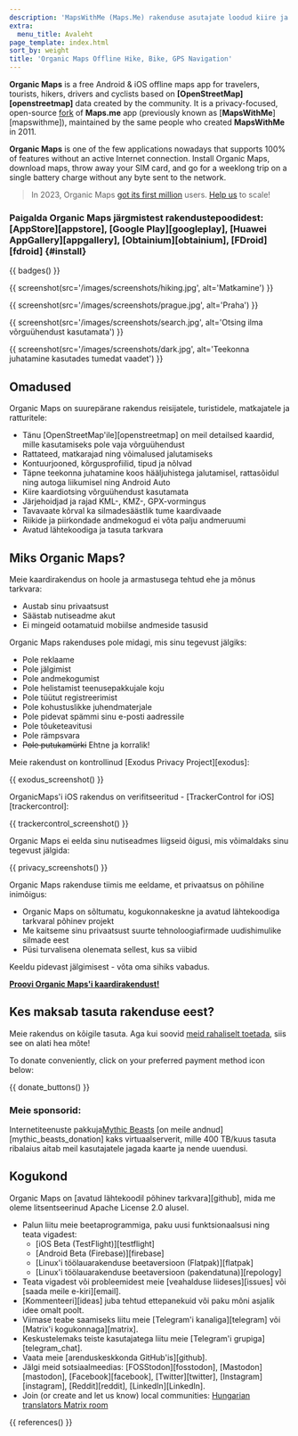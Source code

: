 ```yaml
---
description: 'MapsWithMe (Maps.Me) rakenduse asutajate loodud kiire ja detailne võrguühendust mittevajav kaardilahendus reisijatele, turistidele, autojuhtidele, matkajatele ja ratturitele.'
extra:
  menu_title: Avaleht
page_template: index.html
sort_by: weight
title: 'Organic Maps Offline Hike, Bike, GPS Navigation'
---
```


**Organic Maps** is a free Android & iOS offline maps app for travelers, tourists, hikers, drivers and cyclists based on **[OpenStreetMap][openstreetmap]** data created by the community.
It is a privacy-focused, open-source [fork][fork] of **Maps.me** app (previously known as [**MapsWithMe**][mapswithme]), maintained by the same people who created **MapsWithMe** in 2011.

**Organic Maps** is one of the few applications nowadays that supports 100% of features without an active Internet connection. Install Organic Maps, download maps, throw away your SIM card, and go for a weeklong trip on a single battery charge without any byte sent to the network.

> In 2023, Organic Maps [got its first million](@/news/2023-12-23/281/index.md) users. [Help us](@/donate/index.md) to scale!

### Paigalda Organic Maps järgmistest rakendustepoodidest: [AppStore][appstore], [Google Play][googleplay], [Huawei AppGallery][appgallery], [Obtainium][obtainium], [FDroid][fdroid] {#install}

{{ badges() }}

{{ screenshot(src='/images/screenshots/hiking.jpg', alt='Matkamine') }}

{{ screenshot(src='/images/screenshots/prague.jpg', alt='Praha') }}

{{ screenshot(src='/images/screenshots/search.jpg', alt='Otsing ilma
võrguühendust kasutamata') }}

{{ screenshot(src='/images/screenshots/dark.jpg', alt='Teekonna juhatamine
kasutades tumedat vaadet') }}

## Omadused

Organic Maps on suurepärane rakendus reisijatele, turistidele, matkajatele
ja ratturitele:

- Tänu [OpenStreetMap'ile][openstreetmap] on meil detailsed kaardid, mille
  kasutamiseks pole vaja võrguühendust
- Rattateed, matkarajad ning võimalused jalutamiseks
- Kontuurjooned, kõrgusprofiilid, tipud ja nõlvad
- Täpne teekonna juhatamine koos hääljuhistega jalutamisel, rattasõidul ning
  autoga liikumisel ning Android Auto
- Kiire kaardiotsing võrguühendust kasutamata
- Järjehoidjad ja rajad KML-, KMZ-, GPX-vormingus
- Tavavaate kõrval ka silmadesäästlik tume kaardivaade
- Riikide ja piirkondade andmekogud ei võta palju andmeruumi
- Avatud lähtekoodiga ja tasuta tarkvara

## Miks Organic Maps?

Meie kaardirakendus on hoole ja armastusega tehtud ehe ja mõnus tarkvara:

- Austab sinu privaatsust
- Säästab nutiseadme akut
- Ei mingeid ootamatuid mobiilse andmeside tasusid

Organic Maps rakenduses pole midagi, mis sinu tegevust jälgiks:

- Pole reklaame
- Pole jälgimist
- Pole andmekogumist
- Pole helistamist teenusepakkujale koju
- Pole tüütut registreerimist
- Pole kohustuslikke juhendmaterjale
- Pole pidevat spämmi sinu e-posti aadressile
- Pole tõuketeavitusi
- Pole rämpsvara
- ~~Pole putukamürki~~ Ehtne ja korralik!

Meie rakendust on kontrollinud [Exodus Privacy Project][exodus]:

{{ exodus_screenshot() }}

OrganicMaps'i iOS rakendus on verifitseeritud - [TrackerControl for
iOS][trackercontrol]:

{{ trackercontrol_screenshot() }}

Organic Maps ei eelda sinu nutiseadmes liigseid õigusi, mis võimaldaks sinu
tegevust jälgida:

{{ privacy_screenshots() }}

Organic Maps rakenduse tiimis me eeldame, et privaatsus on põhiline
inimõigus:

- Organic Maps on sõltumatu, kogukonnakeskne ja avatud lähtekoodiga
  tarkvaral põhinev projekt
- Me kaitseme sinu privaatsust suurte tehnoloogiafirmade uudishimulike
  silmade eest
- Püsi turvalisena olenemata sellest, kus sa viibid

Keeldu pidevast jälgimisest - võta oma sihiks vabadus.

**[Proovi Organic Maps'i kaardirakendust!](#install)**

## Kes maksab tasuta rakenduse eest?

Meie rakendus on kõigile tasuta. Aga kui soovid [meid rahaliselt
toetada](@/donate/index.md), siis see on alati hea mõte!

To donate conveniently, click on your preferred payment method icon below:

{{ donate_buttons() }}

### Meie sponsorid:

Internetiteenuste pakkuja[Mythic Beasts](https://www.mythic-beasts.com/) [on
meile andnud][mythic_beasts_donation] kaks virtuaalserverit, mille 400
TB/kuus tasuta ribalaius aitab meil kasutajatele jagada kaarte ja nende
uuendusi.

## Kogukond

Organic Maps on [avatud lähtekoodil põhinev tarkvara][github], mida me oleme
litsentseerinud Apache License 2.0 alusel.

- Palun liitu meie beetaprogrammiga, paku uusi funktsionaalsusi ning teata
  vigadest:
  * [iOS Beta (TestFlight)][testflight]
  * [Android Beta (Firebase)][firebase]
  * [Linux'i töölauarakenduse beetaversioon (Flatpak)][flatpak]
  * [Linux'i töölauarakenduse beetaversioon (pakendatuna)][repology]
- Teata vigadest või probleemidest meie [veahalduse liideses][issues] või
  [saada meile e-kiri][email].
- [Kommenteeri][ideas] juba tehtud ettepanekuid või paku mõni asjalik idee
  omalt poolt.
- Viimase teabe saamiseks liitu meie [Telegram'i kanaliga][telegram] või
  [Matrix'i kogukonnaga][matrix].
- Keskustelemaks teiste kasutajatega liitu meie [Telegram'i
  grupiga][telegram_chat].
- Vaata meie [arenduskeskkonda GitHub'is][github].
- Jälgi meid sotsiaalmeedias: [FOSStodon][fosstodon], [Mastodon][mastodon],
  [Facebook][facebook], [Twitter][twitter], [Instagram][instagram],
  [Reddit][reddit], [LinkedIn][LinkedIn].
- Join (or create and let us know) local communities: [Hungarian translators
  Matrix room](https://matrix.to/#/#organicmapstranslate_hu:matrix.org)

[fork]: https://en.wikipedia.org/wiki/Fork_(software_development)

{{ references() }}

